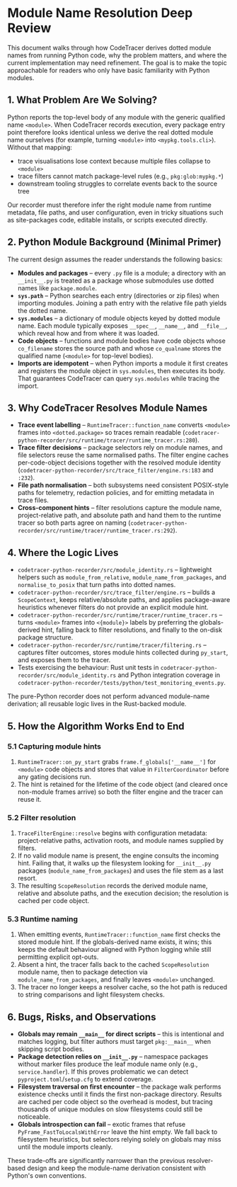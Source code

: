 # Module Name Resolution Deep Review

This document walks through how CodeTracer derives dotted module names from running Python code, why the problem matters, and where the current implementation may need refinement. The goal is to make the topic approachable for readers who only have basic familiarity with Python modules.

## 1. What Problem Are We Solving?

Python reports the top-level body of any module with the generic qualified name `<module>`. When CodeTracer records execution, every package entry point therefore looks identical unless we derive the real dotted module name ourselves (for example, turning `<module>` into `<mypkg.tools.cli>`). Without that mapping:

- trace visualisations lose context because multiple files collapse to `<module>`
- trace filters cannot match package-level rules (e.g., `pkg:glob:mypkg.*`)
- downstream tooling struggles to correlate events back to the source tree

Our recorder must therefore infer the right module name from runtime metadata, file paths, and user configuration, even in tricky situations such as site-packages code, editable installs, or scripts executed directly.

## 2. Python Module Background (Minimal Primer)

The current design assumes the reader understands the following basics:

- **Modules and packages** – every `.py` file is a module; a directory with an `__init__.py` is treated as a package whose submodules use dotted names like `package.module`.
- **`sys.path`** – Python searches each entry (directories or zip files) when importing modules. Joining a path entry with the relative file path yields the dotted name.
- **`sys.modules`** – a dictionary of module objects keyed by dotted module name. Each module typically exposes `__spec__`, `__name__`, and `__file__`, which reveal how and from where it was loaded.
- **Code objects** – functions and module bodies have code objects whose `co_filename` stores the source path and whose `co_qualname` stores the qualified name (`<module>` for top-level bodies).
- **Imports are idempotent** – when Python imports a module it first creates and registers the module object in `sys.modules`, then executes its body. That guarantees CodeTracer can query `sys.modules` while tracing the import.

## 3. Why CodeTracer Resolves Module Names

- **Trace event labelling** – `RuntimeTracer::function_name` converts `<module>` frames into `<dotted.package>` so traces remain readable (`codetracer-python-recorder/src/runtime/tracer/runtime_tracer.rs:280`).
- **Trace filter decisions** – package selectors rely on module names, and file selectors reuse the same normalised paths. The filter engine caches per-code-object decisions together with the resolved module identity (`codetracer-python-recorder/src/trace_filter/engine.rs:183` and `:232`).
- **File path normalisation** – both subsystems need consistent POSIX-style paths for telemetry, redaction policies, and for emitting metadata in trace files.
- **Cross-component hints** – filter resolutions capture the module name, project-relative path, and absolute path and hand them to the runtime tracer so both parts agree on naming (`codetracer-python-recorder/src/runtime/tracer/runtime_tracer.rs:292`).

## 4. Where the Logic Lives

- `codetracer-python-recorder/src/module_identity.rs` – lightweight helpers such as `module_from_relative`, `module_name_from_packages`, and `normalise_to_posix` that turn paths into dotted names.
- `codetracer-python-recorder/src/trace_filter/engine.rs` – builds a `ScopeContext`, keeps relative/absolute paths, and applies package-aware heuristics whenever filters do not provide an explicit module hint.
- `codetracer-python-recorder/src/runtime/tracer/runtime_tracer.rs` – turns `<module>` frames into `<{module}>` labels by preferring the globals-derived hint, falling back to filter resolutions, and finally to the on-disk package structure.
- `codetracer-python-recorder/src/runtime/tracer/filtering.rs` – captures filter outcomes, stores module hints collected during `py_start`, and exposes them to the tracer.
- Tests exercising the behaviour: Rust unit tests in `codetracer-python-recorder/src/module_identity.rs` and Python integration coverage in `codetracer-python-recorder/tests/python/test_monitoring_events.py`.

The pure-Python recorder does not perform advanced module-name derivation; all reusable logic lives in the Rust-backed module.

## 5. How the Algorithm Works End to End

### 5.1 Capturing module hints
1. `RuntimeTracer::on_py_start` grabs `frame.f_globals['__name__']` for `<module>` code objects and stores that value in `FilterCoordinator` before any gating decisions run.
2. The hint is retained for the lifetime of the code object (and cleared once non-module frames arrive) so both the filter engine and the tracer can reuse it.

### 5.2 Filter resolution
1. `TraceFilterEngine::resolve` begins with configuration metadata: project-relative paths, activation roots, and module names supplied by filters.
2. If no valid module name is present, the engine consults the incoming hint. Failing that, it walks up the filesystem looking for `__init__.py` packages (`module_name_from_packages`) and uses the file stem as a last resort.
3. The resulting `ScopeResolution` records the derived module name, relative and absolute paths, and the execution decision; the resolution is cached per code object.

### 5.3 Runtime naming
1. When emitting events, `RuntimeTracer::function_name` first checks the stored module hint. If the globals-derived name exists, it wins; this keeps the default behaviour aligned with Python logging while still permitting explicit opt-outs.
2. Absent a hint, the tracer falls back to the cached `ScopeResolution` module name, then to package detection via `module_name_from_packages`, and finally leaves `<module>` unchanged.
3. The tracer no longer keeps a resolver cache, so the hot path is reduced to string comparisons and light filesystem checks.

## 6. Bugs, Risks, and Observations

- **Globals may remain `__main__` for direct scripts** – this is intentional and matches logging, but filter authors must target `pkg:__main__` when skipping script bodies.
- **Package detection relies on `__init__.py`** – namespace packages without marker files produce the leaf module name only (e.g., `service.handler`). If this proves problematic we can detect `pyproject.toml`/`setup.cfg` to extend coverage.
- **Filesystem traversal on first encounter** – the package walk performs existence checks until it finds the first non-package directory. Results are cached per code object so the overhead is modest, but tracing thousands of unique modules on slow filesystems could still be noticeable.
- **Globals introspection can fail** – exotic frames that refuse `PyFrame_FastToLocalsWithError` leave the hint empty. We fall back to filesystem heuristics, but selectors relying solely on globals may miss until the module imports cleanly.

These trade-offs are significantly narrower than the previous resolver-based design and keep the module-name derivation consistent with Python's own conventions.
